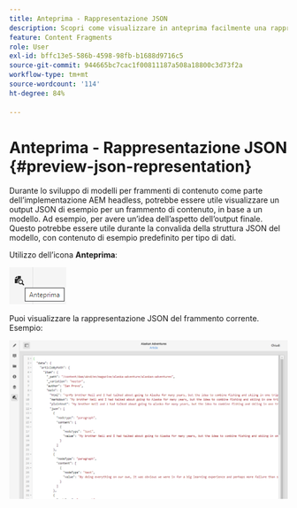 ```yaml
---
title: Anteprima - Rappresentazione JSON
description: Scopri come visualizzare in anteprima facilmente una rappresentazione JSON dei frammenti di contenuto durante l’implementazione della soluzione AEM headless.
feature: Content Fragments
role: User
exl-id: bffc13e5-586b-4598-98fb-b1688d9716c5
source-git-commit: 944665bc7cac1f00811187a508a18800c3d73f2a
workflow-type: tm+mt
source-wordcount: '114'
ht-degree: 84%

---
```


# Anteprima - Rappresentazione JSON {#preview-json-representation}

Durante lo sviluppo di modelli per frammenti di contenuto come parte dell’implementazione AEM headless, potrebbe essere utile visualizzare un output JSON di esempio per un frammento di contenuto, in base a un modello. Ad esempio, per avere un’idea dell’aspetto dell’output finale. Questo potrebbe essere utile durante la convalida della struttura JSON del modello, con contenuto di esempio predefinito per tipo di dati.

Utilizzo dell’icona **Anteprima**:

![Editor frammenti di contenuto: scheda Anteprima](assets/cfm-preview-01.png)

Puoi visualizzare la rappresentazione JSON del frammento corrente. Esempio:

![Editor frammenti di contenuto: anteprima di un frammento](assets/cfm-preview-02.png)

